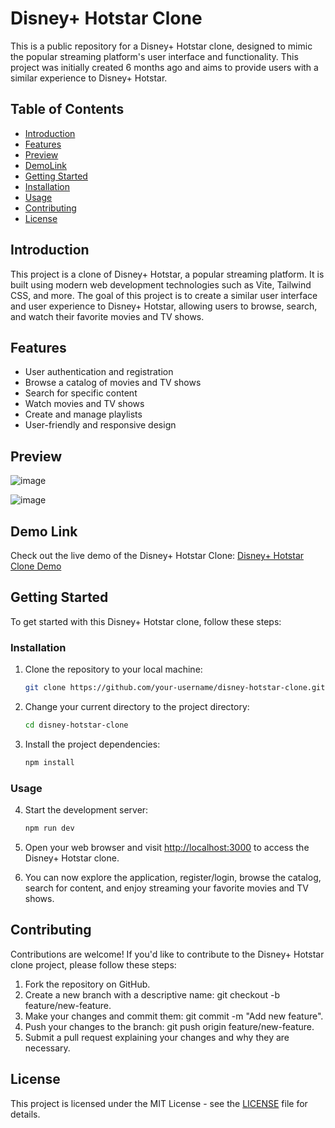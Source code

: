 # Disney+ Hotstar Clone

This is a public repository for a Disney+ Hotstar clone, designed to mimic the popular streaming platform's user interface and functionality. This project was initially created 6 months ago and aims to provide users with a similar experience to Disney+ Hotstar.

## Table of Contents

- [Introduction](#introduction)
- [Features](#features)
- [Preview](#preview)
- [DemoLink](#link)
- [Getting Started](#getting-started)
- [Installation](#installation)
- [Usage](#usage)
- [Contributing](#contributing)
- [License](#license)

## Introduction

This project is a clone of Disney+ Hotstar, a popular streaming platform. It is built using modern web development technologies such as Vite, Tailwind CSS, and more. The goal of this project is to create a similar user interface and user experience to Disney+ Hotstar, allowing users to browse, search, and watch their favorite movies and TV shows.

## Features

- User authentication and registration
- Browse a catalog of movies and TV shows
- Search for specific content
- Watch movies and TV shows
- Create and manage playlists
- User-friendly and responsive design

## Preview
![image](https://github.com/brohit22/Disney-clone/assets/127715071/9cc1d432-9618-43bc-aeba-2e1f4c66605b)

![image](https://github.com/brohit22/Disney-clone/assets/127715071/19018394-d5c1-4542-9f23-658517819468)


## Demo Link 
Check out the live demo of the Disney+ Hotstar Clone: [Disney+ Hotstar Clone Demo](https://disney-clone-ochre.vercel.app/)

## Getting Started

To get started with this Disney+ Hotstar clone, follow these steps:

### Installation

1. Clone the repository to your local machine:

   ```bash
   git clone https://github.com/your-username/disney-hotstar-clone.git
   ```

2. Change your current directory to the project directory:

   ```bash
   cd disney-hotstar-clone
   ```

3. Install the project dependencies:

   ```bash
   npm install
   ```

### Usage

4. Start the development server:

   ```bash
   npm run dev
   ```

5. Open your web browser and visit [http://localhost:3000](http://localhost:3000) to access the Disney+ Hotstar clone.

6. You can now explore the application, register/login, browse the catalog, search for content, and enjoy streaming your favorite movies and TV shows.

## Contributing

Contributions are welcome! If you'd like to contribute to the Disney+ Hotstar clone project, please follow these steps:

1. Fork the repository on GitHub.
2. Create a new branch with a descriptive name: git checkout -b feature/new-feature.
3. Make your changes and commit them: git commit -m "Add new feature".
4. Push your changes to the branch: git push origin feature/new-feature.
5. Submit a pull request explaining your changes and why they are necessary.
   
## License

This project is licensed under the MIT License - see the [LICENSE](LICENSE) file for details.
